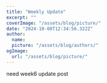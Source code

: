 ```yaml
---
title: "Weekly Update"
excerpt: ""
coverImage: "/assets/blog/picture/"
date: "2024-10-08T12:34:56.322Z"
author:
  name:
  picture: "/assets/blog/authors/"
ogImage:
  url: "/assets/blog/picture/"
---
```


need week6 update post
